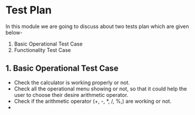 # Test Plan
  In this module we are going to discuss about two tests plan which are given below-
 1. Basic Operational Test Case
 2. Functionality Test Case
## 1. Basic Operational Test Case
   - Check the calculator is working properly or not.
   - Check all the operational menu showing or not, so that it could help the user to choose their desire arithmetic operator.
   - Check if the arithmetic operator (+, -, *, /, %,) are working or not.
   -
